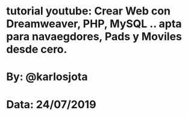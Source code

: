 # tutorial youtube:  Crear Web con Dreamweaver, PHP, MySQL .. apta para navaegdores, Pads y Moviles desde cero.
# By:               @karlosjota
# Data:             24/07/2019
